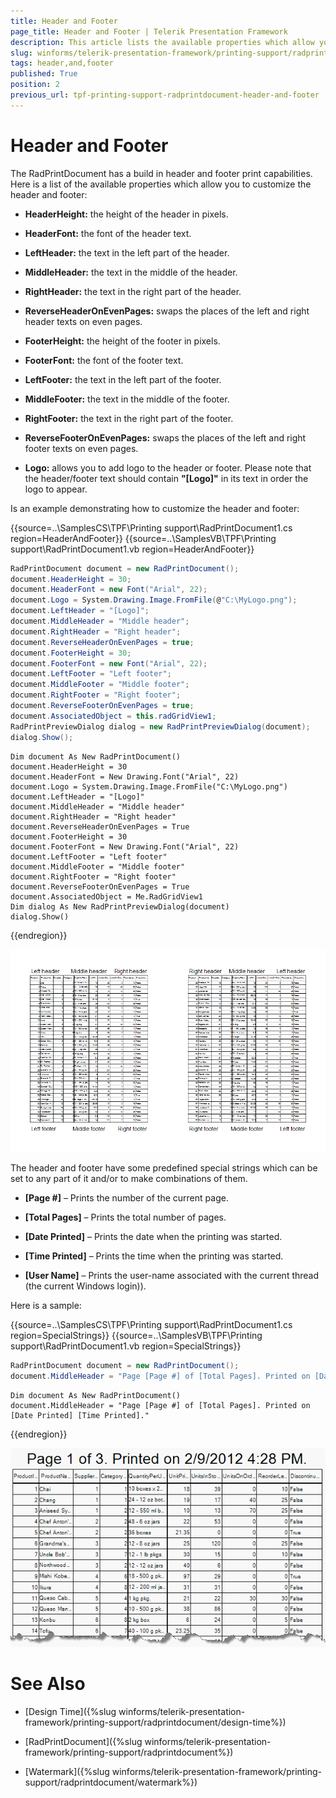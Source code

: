 ```yaml
---
title: Header and Footer
page_title: Header and Footer | Telerik Presentation Framework
description: This article lists the available properties which allow you to customize the header and footer.
slug: winforms/telerik-presentation-framework/printing-support/radprintdocument/header-and-footer
tags: header,and,footer
published: True
position: 2
previous_url: tpf-printing-support-radprintdocument-header-and-footer
---
```


# Header and Footer

The RadPrintDocument has a build in header and footer print capabilities. Here is a list of the available properties which allow you to customize the header and footer:

* __HeaderHeight:__ the height of the header in pixels.

* __HeaderFont:__ the font of the header text.

* __LeftHeader:__ the text in the left part of the header.

* __MiddleHeader:__ the text in the middle of the header.

* __RightHeader:__ the text in the right part of the header.

* __ReverseHeaderOnEvenPages:__ swaps the places of the left and right header texts on even pages.

* __FooterHeight:__ the height of the footer in pixels.

* __FooterFont:__ the font of the footer text.

* __LeftFooter:__ the text in the left part of the footer.

* __MiddleFooter:__ the text in the middle of the footer.

* __RightFooter:__ the text in the right part of the footer.

* __ReverseFooterOnEvenPages:__ swaps the places of the left and right footer texts on even pages.

* __Logo:__ allows you to add logo to the header or footer. Please note that the header/footer text should contain __"[Logo]"__ in its text in order the logo to appear.

Is an example demonstrating how to customize the header and footer:

{{source=..\SamplesCS\TPF\Printing support\RadPrintDocument1.cs region=HeaderAndFooter}} 
{{source=..\SamplesVB\TPF\Printing support\RadPrintDocument1.vb region=HeaderAndFooter}} 

````C#
RadPrintDocument document = new RadPrintDocument();
document.HeaderHeight = 30;
document.HeaderFont = new Font("Arial", 22);
document.Logo = System.Drawing.Image.FromFile(@"C:\MyLogo.png");
document.LeftHeader = "[Logo]";
document.MiddleHeader = "Middle header";
document.RightHeader = "Right header";
document.ReverseHeaderOnEvenPages = true;
document.FooterHeight = 30;
document.FooterFont = new Font("Arial", 22);
document.LeftFooter = "Left footer";
document.MiddleFooter = "Middle footer";
document.RightFooter = "Right footer";
document.ReverseFooterOnEvenPages = true;
document.AssociatedObject = this.radGridView1;
RadPrintPreviewDialog dialog = new RadPrintPreviewDialog(document);
dialog.Show();

````
````VB.NET
Dim document As New RadPrintDocument()
document.HeaderHeight = 30
document.HeaderFont = New Drawing.Font("Arial", 22)
document.Logo = System.Drawing.Image.FromFile("C:\MyLogo.png")
document.LeftHeader = "[Logo]"
document.MiddleHeader = "Middle header"
document.RightHeader = "Right header"
document.ReverseHeaderOnEvenPages = True
document.FooterHeight = 30
document.FooterFont = New Drawing.Font("Arial", 22)
document.LeftFooter = "Left footer"
document.MiddleFooter = "Middle footer"
document.RightFooter = "Right footer"
document.ReverseFooterOnEvenPages = True
document.AssociatedObject = Me.RadGridView1
Dim dialog As New RadPrintPreviewDialog(document)
dialog.Show()

````

{{endregion}} 


![tpf-printing-support-radprintdocument-header-and-footer 001](images/tpf-printing-support-radprintdocument-header-and-footer001.png)

The header and footer have some predefined special strings which can be set to any part of it and/or to make combinations of them.
        

* __[Page #]__ – Prints the number of the current page.
            

* __[Total Pages]__ – Prints the total number of pages.
            

* __[Date Printed]__ – Prints the date when the printing was started.
            

* __[Time Printed]__ – Prints the time when the printing was started.
            

* __[User Name]__ – Prints the user-name associated with the current thread (the current Windows login)).
            

Here is a sample:

{{source=..\SamplesCS\TPF\Printing support\RadPrintDocument1.cs region=SpecialStrings}} 
{{source=..\SamplesVB\TPF\Printing support\RadPrintDocument1.vb region=SpecialStrings}} 

````C#
RadPrintDocument document = new RadPrintDocument();
document.MiddleHeader = "Page [Page #] of [Total Pages]. Printed on [Date Printed] [Time Printed].";

````
````VB.NET
Dim document As New RadPrintDocument()
document.MiddleHeader = "Page [Page #] of [Total Pages]. Printed on [Date Printed] [Time Printed]."

````

{{endregion}} 


![tpf-printing-support-radprintdocument-header-and-footer 002](images/tpf-printing-support-radprintdocument-header-and-footer002.png)

# See Also
* [Design Time]({%slug winforms/telerik-presentation-framework/printing-support/radprintdocument/design-time%})

* [RadPrintDocument]({%slug winforms/telerik-presentation-framework/printing-support/radprintdocument%})

* [Watermark]({%slug winforms/telerik-presentation-framework/printing-support/radprintdocument/watermark%})

